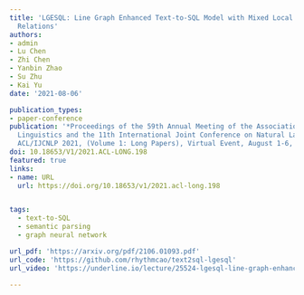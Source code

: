 ```yaml
---
title: 'LGESQL: Line Graph Enhanced Text-to-SQL Model with Mixed Local and Non-Local
  Relations'
authors:
- admin
- Lu Chen
- Zhi Chen
- Yanbin Zhao
- Su Zhu
- Kai Yu
date: '2021-08-06'

publication_types:
- paper-conference
publication: '*Proceedings of the 59th Annual Meeting of the Association for Computational
  Linguistics and the 11th International Joint Conference on Natural Language Processing,
  ACL/IJCNLP 2021, (Volume 1: Long Papers), Virtual Event, August 1-6, 2021*'
doi: 10.18653/V1/2021.ACL-LONG.198
featured: true
links:
- name: URL
  url: https://doi.org/10.18653/v1/2021.acl-long.198


tags:
  - text-to-SQL
  - semantic parsing
  - graph neural network

url_pdf: 'https://arxiv.org/pdf/2106.01093.pdf'
url_code: 'https://github.com/rhythmcao/text2sql-lgesql'
url_video: 'https://underline.io/lecture/25524-lgesql-line-graph-enhanced-text-to-sql-model-with-mixed-local-and-non-local-relations'

---
```


